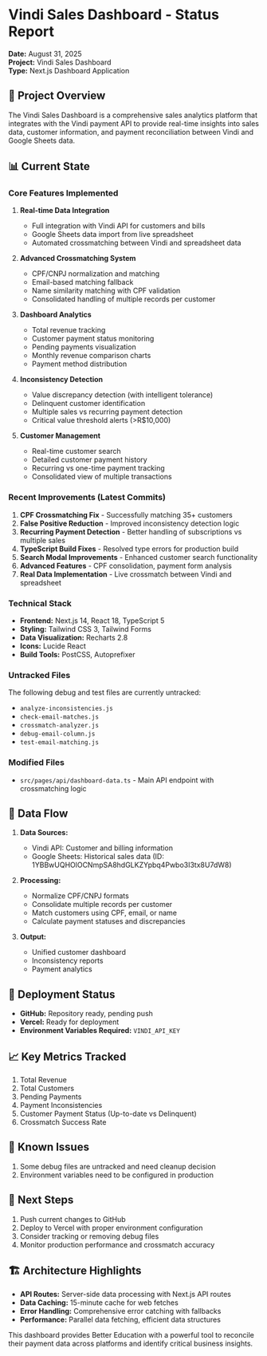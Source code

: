# Vindi Sales Dashboard - Status Report

**Date:** August 31, 2025  
**Project:** Vindi Sales Dashboard  
**Type:** Next.js Dashboard Application

## 🎯 Project Overview

The Vindi Sales Dashboard is a comprehensive sales analytics platform that integrates with the Vindi payment API to provide real-time insights into sales data, customer information, and payment reconciliation between Vindi and Google Sheets data.

## 📊 Current State

### Core Features Implemented

1. **Real-time Data Integration**
   - Full integration with Vindi API for customers and bills
   - Google Sheets data import from live spreadsheet
   - Automated crossmatching between Vindi and spreadsheet data

2. **Advanced Crossmatching System**
   - CPF/CNPJ normalization and matching
   - Email-based matching fallback
   - Name similarity matching with CPF validation
   - Consolidated handling of multiple records per customer

3. **Dashboard Analytics**
   - Total revenue tracking
   - Customer payment status monitoring
   - Pending payments visualization
   - Monthly revenue comparison charts
   - Payment method distribution

4. **Inconsistency Detection**
   - Value discrepancy detection (with intelligent tolerance)
   - Delinquent customer identification
   - Multiple sales vs recurring payment detection
   - Critical value threshold alerts (>R$10,000)

5. **Customer Management**
   - Real-time customer search
   - Detailed customer payment history
   - Recurring vs one-time payment tracking
   - Consolidated view of multiple transactions

### Recent Improvements (Latest Commits)

1. **CPF Crossmatching Fix** - Successfully matching 35+ customers
2. **False Positive Reduction** - Improved inconsistency detection logic
3. **Recurring Payment Detection** - Better handling of subscriptions vs multiple sales
4. **TypeScript Build Fixes** - Resolved type errors for production build
5. **Search Modal Improvements** - Enhanced customer search functionality
6. **Advanced Features** - CPF consolidation, payment form analysis
7. **Real Data Implementation** - Live crossmatch between Vindi and spreadsheet

### Technical Stack

- **Frontend:** Next.js 14, React 18, TypeScript 5
- **Styling:** Tailwind CSS 3, Tailwind Forms
- **Data Visualization:** Recharts 2.8
- **Icons:** Lucide React
- **Build Tools:** PostCSS, Autoprefixer

### Untracked Files

The following debug and test files are currently untracked:
- `analyze-inconsistencies.js`
- `check-email-matches.js`
- `crossmatch-analyzer.js`
- `debug-email-column.js`
- `test-email-matching.js`

### Modified Files

- `src/pages/api/dashboard-data.ts` - Main API endpoint with crossmatching logic

## 🔄 Data Flow

1. **Data Sources:**
   - Vindi API: Customer and billing information
   - Google Sheets: Historical sales data (ID: 1YBBwUQHOlOCNmpSA8hdGLKZYpbq4Pwbo3I3tx8U7dW8)

2. **Processing:**
   - Normalize CPF/CNPJ formats
   - Consolidate multiple records per customer
   - Match customers using CPF, email, or name
   - Calculate payment statuses and discrepancies

3. **Output:**
   - Unified customer dashboard
   - Inconsistency reports
   - Payment analytics

## 🚀 Deployment Status

- **GitHub:** Repository ready, pending push
- **Vercel:** Ready for deployment
- **Environment Variables Required:** `VINDI_API_KEY`

## 📈 Key Metrics Tracked

1. Total Revenue
2. Total Customers
3. Pending Payments
4. Payment Inconsistencies
5. Customer Payment Status (Up-to-date vs Delinquent)
6. Crossmatch Success Rate

## 🔧 Known Issues

1. Some debug files are untracked and need cleanup decision
2. Environment variables need to be configured in production

## 📝 Next Steps

1. Push current changes to GitHub
2. Deploy to Vercel with proper environment configuration
3. Consider tracking or removing debug files
4. Monitor production performance and crossmatch accuracy

## 🏗️ Architecture Highlights

- **API Routes:** Server-side data processing with Next.js API routes
- **Data Caching:** 15-minute cache for web fetches
- **Error Handling:** Comprehensive error catching with fallbacks
- **Performance:** Parallel data fetching, efficient data structures

This dashboard provides Better Education with a powerful tool to reconcile their payment data across platforms and identify critical business insights.